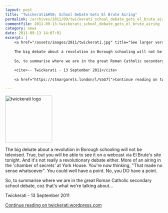 ```yaml
---
layout: post
title: "Twickerati&#58; School Debate Gets El Brute Airing"
permalink: /archives/2011/09/twickerati_school_debate_gets_el_brute_airing.html
commentfile: 2011-09-13-twickerati_school_debate_gets_el_brute_airing
category: news
date: 2011-09-13 14:07:01
excerpt: |
    <a href="/assets/images/2011/twickerati.jpg" title="See larger version of - twickerati logo"><img src="/assets/images/2011/twickerati_thumb.jpg" width="150" height="150" alt="twickerati logo" class="photo right" /></a>
    
    The big debate about a revolution in Borough schooling will not be televised. True, but you will be able to see it on a webcast via El Brute's site tonight. And it's not really a revolutionary debate either. More of an airing in the 'chamber of secrets' at York House. You're now thinking, "That made no sense whatsoever". You could well have a point. No, you DO have a point.
    
    So, to summarise where we are in the great Roman Catholic secondary school debate, coz that's what we're talking about...
    
    <cite>-- Twickerati - 13 September 2011</cite>
    
    <a href="https://stmargarets.london/l/VaG7l">Continue reading on twickerati.wordpress.com</a>

---
```


<a href="/assets/images/2011/twickerati.jpg" title="See larger version of - twickerati logo"><img src="/assets/images/2011/twickerati_thumb.jpg" width="150" height="150" alt="twickerati logo" class="photo right" /></a>

The big debate about a revolution in Borough schooling will not be televised. True, but you will be able to see it on a webcast via El Brute's site tonight. And it's not really a revolutionary debate either. More of an airing in the 'chamber of secrets' at York House. You're now thinking, "That made no sense whatsoever". You could well have a point. No, you DO have a point.

So, to summarise where we are in the great Roman Catholic secondary school debate, coz that's what we're talking about...

Twickerati - 13 September 2011

[Continue reading on twickerati.wordpress.com](/l/VaG7l)
